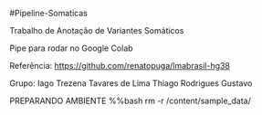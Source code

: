 #Pipeline-Somaticas

Trabalho de Anotação de Variantes Somáticos 

Pipe para rodar no Google Colab

Referência: https://github.com/renatopuga/lmabrasil-hg38


Grupo:
Iago Trezena Tavares de Lima
Thiago Rodrigues
Gustavo


PREPARANDO AMBIENTE 
%%bash
rm -r /content/sample_data/
